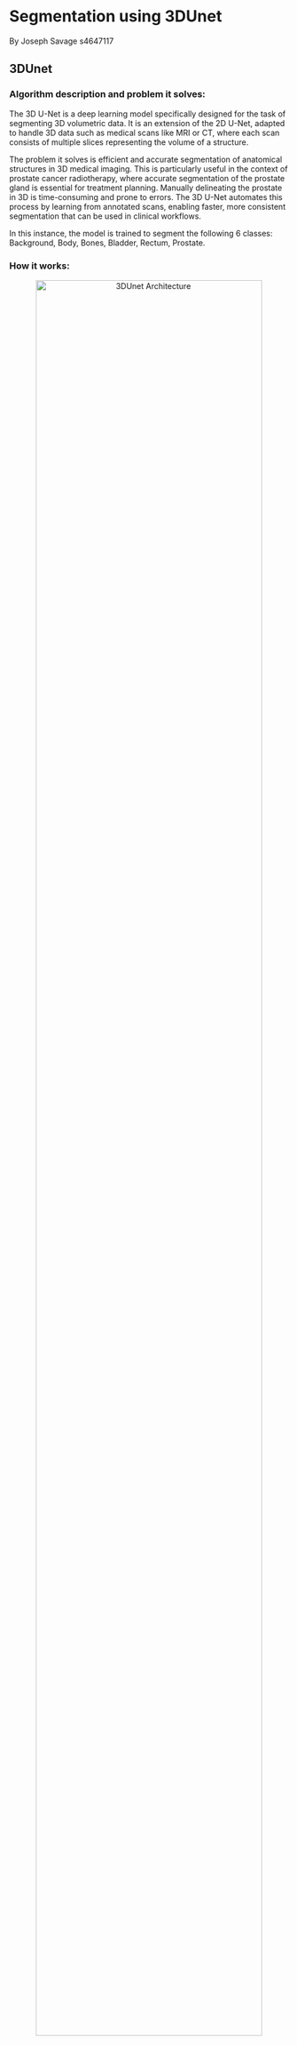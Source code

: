 # Segmentation using 3DUnet
By Joseph Savage s4647117

## 3DUnet
### Algorithm description and problem it solves:

The 3D U-Net is a deep learning model specifically designed for the task of segmenting 3D volumetric data. It is an extension of the 2D U-Net, adapted to handle 3D data such as medical scans like MRI or CT, where each scan consists of multiple slices representing the volume of a structure.

The problem it solves is efficient and accurate segmentation of anatomical structures in 3D medical imaging. This is particularly useful in the context of prostate cancer radiotherapy, where accurate segmentation of the prostate gland is essential for treatment planning. Manually delineating the prostate in 3D is time-consuming and prone to errors. The 3D U-Net automates this process by learning from annotated scans, enabling faster, more consistent segmentation that can be used in clinical workflows. 

In this instance, the model is trained to segment the following 6 classes: Background, Body, Bones, Bladder, Rectum, Prostate.

### How it works:


<div align="center">
    <img src="https://github.com/JosephSav/Markdown/blob/main/Screenshot%202024-10-22%20141306.png" alt="3DUnet Architecture" title="3DUnet Architecture" width="90%">
</div>

The 3D U-Net follows an encoder-decoder architecture, designed to process and segment volumetric (3D) medical data. This structure allows the network to learn rich features at multiple scales while preserving spatial information, which is essential for accurate segmentation.

#### 1. Encoder Path (Contracting Path):
The encoder path is responsible for extracting increasingly complex features from the input volume (e.g., 3D medical scans). It does this through multiple stages of convolutional layers followed by downsampling operations (usually max-pooling).

* Convolutional Layers: Each stage of the encoder applies a series of 3D convolutional filters. These filters scan the input volume and generate feature maps that capture local patterns, such as edges, textures, and eventually more abstract structures.

* Non-Linearity and Normalisation: After each convolution, non-linear activation functions (e.g., ReLU) are applied to introduce non-linearities, which help the model learn complex relationships. Batch normalisation is often applied to stabilise and accelerate training.

* Max Pooling: After the convolutional layers in each stage, 3D max pooling is applied to reduce the spatial dimensions of the feature maps. This downsampling operation retains the most prominent features while discarding finer details, allowing the model to capture larger contextual information and reduce computational cost.

* Hierarchical Feature Extraction: As we move deeper into the encoder, the receptive field increases, allowing the network to learn features at multiple scales. Early layers focus on low-level features (edges, textures), while deeper layers capture higher-level semantic information (e.g., object parts and context).

The goal of the encoder path is to gradually compress the input data into a compact representation, while retaining important spatial and structural information.

#### 2. Bottleneck (or Latent Space):
The bottleneck is the narrowest point in the U-Net architecture and represents the latent space of the input data. At this stage, the model has drastically reduced the spatial dimensions of the input but has captured high-level, abstract feature representations.

* Abstract Feature Learning: The bottleneck focuses on encoding high-level information from the input data. It doesn't directly capture fine details but encodes the most significant structural and spatial patterns that are useful for the segmentation task.

* Dimensionality Reduction: Since the bottleneck has the fewest number of voxels (3D pixels), it is computationally efficient while still holding important global information about the structure being segmented. This helps the network understand the overall context of the prostate or any other anatomical structure.

* Information Bottleneck: It plays a critical role in compressing the information, ensuring that the network doesn’t overfit by only focusing on high-level features and discarding irrelevant details.

#### 3. Decoder Path (Expanding Path):
The decoder path is responsible for reconstructing the segmentation map from the compressed features learned by the encoder and bottleneck. The goal is to restore the spatial dimensions of the input volume while maintaining accurate segmentation of target structures.

* Transposed Convolutions (Upsampling): The decoder begins by upsampling the feature maps from the bottleneck using 3D transposed convolutions (also called deconvolutions). These operations increase the spatial resolution of the feature maps, essentially reversing the downsampling process performed in the encoder.

* Feature Refinement: As the decoder upsamples the features, it refines the spatial details, making the output feature maps more precise. This process gradually recovers the spatial resolution lost during the encoder's downsampling stages.

* Skip Connections: One of the key innovations of U-Net is the use of skip connections. At each stage of the decoder, the upsampled feature maps are concatenated with the corresponding feature maps from the encoder path. These skip connections allow the decoder to leverage both low-level features (from early layers of the encoder) and high-level features (from later layers). This helps the model retain fine-grained spatial details, such as boundaries and textures, which are essential for accurate segmentation.

#### Final Output: 
The final layer of the decoder typically uses a 1x1x1 convolution to produce an output with the same spatial dimensions as the input, but with a number of channels corresponding to the segmentation task. In this case, the model outputs six channels, providing more flexibility in handling the logits during post-processing. For tasks like prostate segmentation, where the model is trained on 3D medical scans with manually labeled prostate regions, the model predicts pixel-wise classifications for each 3D scan, generating a segmented map of the prostate and other relevant structures (e.g., background, bladder).

### Optimisations / hyperparameters:

#### Loss function:
In this task, a custom loss function, Weighted Dice Loss, was implemented to improve segmentation performance. Initially, the standard unweighted Dice Loss was tested, but it resulted in poor Dice scores for under-represented classes, such as the bladder or the prostate. These smaller classes had a diminished impact on the overall loss due to their lower representation in the dataset.

To address this imbalance, the Dice loss for each class was computed individually and then scaled by a weighting factor, a hyperparameter that determines the relative contribution of each class to the overall loss. The final loss function is the sum of these weighted Dice losses, giving more influence to under-represented classes in the optimisation process.

This approach significantly improved segmentation performance, especially for smaller, less-represented classes.

#### Dice loss class weighting:
After testing more sophisticated methods of obtaining these weights (for example calculating them based on the total number of pixels each class has in the entire dataset), the best performance was found by simply using the following weights: 
```plaintext
[0.0476,0.0952,0.1429,0.1905,0.2381,0.2857]
```
 (Note that we simply normalised the following to obtain these values: [1, 2, 3, 4, 5, 6]). This way, the less a given class appears, the more weighting it has on the overall loss. Again, this allows smaller classes to not be overlooked in training.

#### Learning rate scheduler:

Another optimisation implemented was the use of a learning rate scheduler. Specifically, PyTorch's OneCycleLR scheduler was employed. Throughout the epochs, this scheduler gradually increases the learning rate to a peak value, then slowly reduces it. This approach helps improve model performance, reduces training time, and increases the likelihood of finding a global minimum.

#### Learning rate scheduler parameters:
- **optimizer**: The optimizer (Adam) whose learning rate will be modified.
- **max_lr**: The maximum learning rate, set to (1 × 10⁻³) (0.01).
- **total_steps**: Total number of training steps used to schedule the learning rate.
- **pct_start**: Percentage of total steps spent increasing the learning rate, here set to 30%.
- **anneal_strategy**: Decay method after reaching the max learning rate; 'cos' means cosine annealing.
- **div_factor**: Initial learning rate calculated as max_lr divided by this factor, resulting in (0.01 / 25 = 0.0004).
- **final_div_factor**: Final learning rate, which is the initial rate divided by this factor, leading to around (4 × 10⁻⁹).


#### Batch size:
The batch size was kept at 2, since the model is quite memory intensive, and large batch sizes are not viable as a result. It showed a slight improvement in performance over a batch size of 1.

## Project info:

### Dependencies:
* Python 3.12.4
* PyTorch 2.4.1+cu118
* Numpy 1.26.3
* NiBabel 5.2.1

### File structure:
```plaintext
3DProstateSegment_s4647117/
├── README.md
├── dataset.py   # Custom PyTorch Dataset for Loading and Preprocessing NIfTI Files
├── modules.py   # Core components and architecture of the 3DUnet
├── train.py     # Training Script for 3DUNet Model, as well as calculating per-class Dice Score
└── utils.py     # Utility functions such as custom weighted Dice loss and Dice score calculations
```

## Input:
Input images have dimensions [256, 256, 128]. Some of the data the model was trained on had dimensions [256, 256, 144], these were trimmed down to [256, 256, 128] to keep resolution consistent.
Here is an example input image:
<div align="left">
    <img src="https://github.com/JosephSav/Markdown/blob/main/input_image.png" alt="Overlayed comparison gif"width="50%">
</div>
For training, each input image has a corresponding label image:

<div align="left">
    <img src="https://github.com/JosephSav/Markdown/blob/main/input_label.png" alt="Overlayed comparison gif"width="50%">
</div>

## Example outputs and Comparison with true labels:
Left is Actual label (ground truth), and right is the predicted label

### Side by side gif:
<div style="display: flex; justify-content: space-around;">
  <img src="https://github.com/JosephSav/Markdown/blob/main/actual-ezgif.com.gif" alt="GIF 1" width="45%" style="margin-right: 10px;">
  <img src="https://github.com/JosephSav/Markdown/blob/main/pred-ezgif.com.gif" alt="GIF 2" width="45%">
</div>

### Side by side slice:
<div style="display: flex; justify-content: space-around;">
  <img src="https://github.com/JosephSav/Markdown/blob/main/actual_seperate.png" alt="Actual label" width="45%" style="margin-right: 10px;">
  <img src="https://github.com/JosephSav/Markdown/blob/main/pred_seperate.png" alt="Predicted label" width="45%">
</div>

### Overlayed gif:
As above, colored are the predicted labels, and greyscale is actual label
<div align="left">
    <img src="https://github.com/JosephSav/Markdown/blob/main/comparison.gif" alt="Overlayed comparison gif"width="50%">
</div>


## Plots:

### Training and Validation loss:
<div align="left">
    <img src="https://github.com/JosephSav/Markdown/blob/main/loss_new.png" alt="3DUnet Architecture" title="3DUnet Architecture" width="70%">
</div>
We observed a spike in the validation loss during training, which is not surprising given our choice of a smaller batch size (due to memory limitations), as it tends to introduce more variability in the training process.

### Learning rate:
<div align="left">
    <img src="https://github.com/JosephSav/Markdown/blob/main/learning_rate_new.png" alt="3DUnet Architecture" title="3DUnet Architecture" width="70%">
</div>
We can observe how our learning rate scheduler works from this graph.

## Preprocessing and data splits:

The dataset is divided into training, validation, and test sets to ensure that the model can generalise well to unseen data. The splits are typically chosen based on the size of the dataset and ensuring that each set represents a diverse range of cases. We chose an 70-15-15 split, where 70% of the data is used for training, 15% for validation, and 15% for testing.

* Preprocessing: Common preprocessing steps included normalisation (scaling pixel intensities) and resizing images to a consistent resolution.
* Transforms: We did not use any transforms or data augmentation. This could be a potential point of improvement to explore in the future.
  
These decisions are critical for improving the model's ability to segment the prostate accurately across different patients.

## References:

Içek, O, Abdulkadir, A, Lienkamp, S, Brox, T & Ronneberger, O 2016, 3D U-Net: Learning Dense Volumetric Segmentation from Sparse Annotation, 21 June, viewed 22 October 2024, <https://arxiv.org/pdf/1606.06650>.

Sudre, CH, Li, W, Vercauteren, T, Ourselin, S & Jorge Cardoso, M 2017, Generalised Dice Overlap as a Deep Learning Loss Function for Highly Unbalanced Segmentations, in MJ Cardoso, T Arbel, G Carneiro, T Syeda-Mahmood, JMRS Tavares, M Moradi, A Bradley, H Greenspan, JP Papa, A Madabhushi, JC Nascimento, JS Cardoso, V Belagiannis & Z Lu (eds), Springer Link, Springer International Publishing, Cham, pp. 240–248, viewed 22 October 2024, <https://link.springer.com/chapter/10.1007%2F978-3-319-67558-9_28>.
